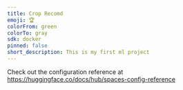 ```yaml
---
title: Crop Recomd
emoji: 🏆
colorFrom: green
colorTo: gray
sdk: docker
pinned: false
short_description: This is my first ml project
---
```


Check out the configuration reference at https://huggingface.co/docs/hub/spaces-config-reference
